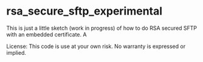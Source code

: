 # rsa_secure_sftp_experimental

This is just a little sketch (work in progress) of how to do RSA secured SFTP with an embedded certificate. A

License: This code is use at your own risk. No warranty is expressed or implied.

